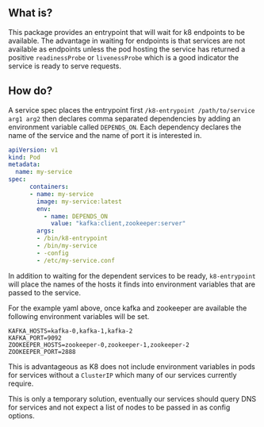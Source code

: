 ## What is?
This package provides an entrypoint that will wait for k8 endpoints to be
available. The advantage in waiting for endpoints is that services are not
available as endpoints unless the pod hosting the service has returned a
positive `readinessProbe` or `livenessProbe` which is a good indicator the
service is ready to serve requests.

## How do?
A service spec places the entrypoint first `/k8-entrypoint /path/to/service
arg1 arg2` then declares comma separated dependencies by adding an environment
variable called `DEPENDS_ON`. Each dependency declares the name of the service
and the name of port it is interested in.

```yaml
apiVersion: v1
kind: Pod
metadata:
  name: my-service
spec:
      containers:
      - name: my-service
        image: my-service:latest
        env:
          - name: DEPENDS_ON
            value: "kafka:client,zookeeper:server"
        args:
        - /bin/k8-entrypoint
        - /bin/my-service
        - -config
        - /etc/my-service.conf
```
In addition to waiting for the dependent services to be ready, `k8-entrypoint`
will place the names of the hosts it finds into environment variables that are
passed to the service.

For the example yaml above, once kafka and zookeeper are available the
following environment variables will be set.
```
KAFKA_HOSTS=kafka-0,kafka-1,kafka-2
KAFKA_PORT=9092
ZOOKEEPER_HOSTS=zookeeper-0,zookeeper-1,zookeeper-2
ZOOKEEPER_PORT=2888
```

This is advantageous as K8 does not include environment variables in pods for
services without a `ClusterIP` which many of our services currently require.

This is only a temporary solution, eventually our services should query DNS for
services and not expect a list of nodes to be passed in as config options.
